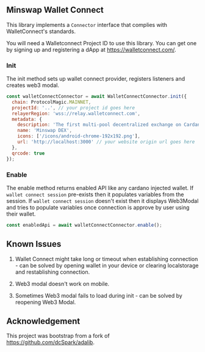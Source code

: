 ## Minswap Wallet Connect

This library implements a `Connector` interface that complies with WalletConnect's standards.

You will need a Walletconnect Project ID to use this library. You can get one by signing up and registering a dApp at https://walletconnect.com/.

### Init

The init method sets up wallet connect provider, registers listeners and creates web3 modal.

```js
const walletConnectConnector = await WalletConnectConnector.init({
  chain: ProtocolMagic.MAINNET,
  projectId: '..', // your project id goes here
  relayerRegion: 'wss://relay.walletconnect.com',
  metadata: {
    description: 'The first multi-pool decentralized exchange on Cardano.',
    name: 'Minswap DEX',
    icons: ['/icons/android-chrome-192x192.png'],
    url: 'http://localhost:3000' // your website origin url goes here
  },
  qrcode: true
});
```

### Enable

The enable method returns enabled API like any cardano injected wallet. If `wallet connect session` pre-exists then it populates variables from the session. If `wallet connect session` doesn't exist then it displays Web3Modal and tries to populate variables once connection is approve by user using their wallet.

```js
const enabledApi = await walletConnectConnector.enable();
```

## Known Issues

1. Wallet Connect might take long or timeout when establishing connection - can be solved by opening wallet in your device or clearing localstorage and restablishing connection.

2. Web3 modal doesn't work on mobile.

3. Sometimes Web3 modal fails to load during init - can be solved by reopening Web3 Modal.

## Acknowledgement

This project was bootstrap from a fork of https://github.com/dcSpark/adalib.
